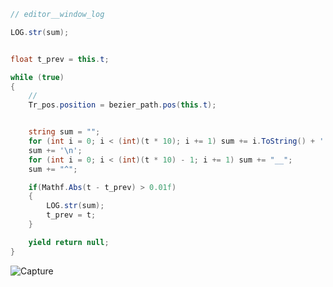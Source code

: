 

```cs
// editor__window_log

LOG.str(sum);
```

```cs

float t_prev = this.t;

while (true)
{
	//
	Tr_pos.position = bezier_path.pos(this.t);


	string sum = "";
	for (int i = 0; i < (int)(t * 10); i += 1) sum += i.ToString() + ' ';
	sum += '\n';
	for (int i = 0; i < (int)(t * 10) - 1; i += 1) sum += "__";
	sum += "^";

	if(Mathf.Abs(t - t_prev) > 0.01f)
	{
		LOG.str(sum);
		t_prev = t;
	}

	yield return null;
}

```


![Capture](https://user-images.githubusercontent.com/83577810/211186319-6247e08d-3060-48a7-bb1b-6bf0144b44fc.PNG)

